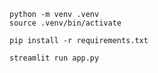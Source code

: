 ````commandline
python -m venv .venv
source .venv/bin/activate
````
````commandline
pip install -r requirements.txt
````
````commandline
streamlit run app.py 
````
